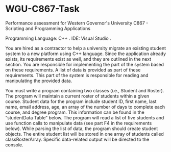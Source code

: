 # WGU-C867-Task
Performance assessment for Western Governor's University C867 - Scripting and Programming Applications

Programming Language: C++ . IDE: Visual Studio .

You are hired as a contractor to help a university migrate an existing student system to a
new platform using C++ language. Since the application already exists, its requirements
exist as well, and they are outlined in the next section. You are responsible for implementing
the part of the system based on these requirements. A list of data is provided as part of
these requirements. This part of the system is responsible for reading and manipulating the
provided data.

You must write a program containing two classes (i.e., Student and Roster). The program
will maintain a current roster of students within a given course. Student data for the
program include student ID, first name, last name, email address, age, an array of the
number of days to complete each course, and degree program. This information can be
found in the “studentData Table” below. The program will read a list of five students and use
function calls to manipulate data (see part F4 in the requirements below). While parsing the
list of data, the program should create student objects. The entire student list will be stored
in one array of students called classRosterArray. Specific data-related output will be
directed to the console.

